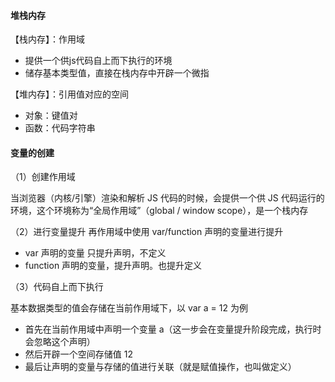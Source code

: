 #### 堆栈内存

【栈内存】：作用域
- 提供一个供js代码自上而下执行的环境
- 储存基本类型值，直接在栈内存中开辟一个微指

【堆内存】：引用值对应的空间
- 对象：键值对
- 函数：代码字符串

#### 变量的创建

（1）创建作用域

当浏览器（内核/引擎）渲染和解析 JS 代码的时候，会提供一个供 JS 代码运行的环境，这个环境称为“全局作用域”（global / window scope），是一个栈内存

（2）进行变量提升
再作用域中使用 var/function 声明的变量进行提升
- var 声明的变量 只提升声明，不定义
- function 声明的变量，提升声明。也提升定义

（3）代码自上而下执行

基本数据类型的值会存储在当前作用域下，以 var a = 12 为例
- 首先在当前作用域中声明一个变量 a（这一步会在变量提升阶段完成，执行时会忽略这个声明）
- 然后开辟一个空间存储值 12
- 最后让声明的变量与存储的值进行关联（就是赋值操作，也叫做定义）
